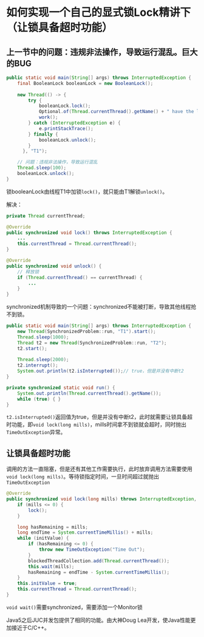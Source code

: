 # 如何实现一个自己的显式锁Lock精讲下（让锁具备超时功能）

## 上一节中的问题：违规非法操作，导致运行混乱。巨大的BUG

```java
public static void main(String[] args) throws InterruptedException {
    final BooleanLock booleanLock = new BooleanLock();
    
    new Thread(() -> {
        try {
            booleanLock.lock();
            Optional.of(Thread.currentThread().getName() + " have the lock Monitor.").ifPresent(System.out::println);
            work();
        } catch (InterruptedException e) {
            e.printStackTrace();
        } finally {
            booleanLock.unlock();
        }
	  }, "T1");

    // 问题：违规非法操作，导致运行混乱
    Thread.sleep(100);
    booleanLock.unlock();
}
```

锁booleanLock由线程T1中加锁`lock()`，就只能由T1解锁`unlock()`。

解决：

```java
private Thread currentThread;

@Override
public synchronized void lock() throws InterruptedException {
    ...
    this.currentThread = Thread.currentThread();
}

@Override
public synchronized void unlock() {
    // 释放锁
    if (Thread.currentThread() == currentThread) {
        ...
    }
}
```



synchronized机制导致的一个问题：synchronized不能被打断，导致其他线程抢不到锁。

```java
public static void main(String[] args) throws InterruptedException {
    new Thread(SynchronizedProblem::run, "T1").start();
    Thread.sleep(1000);
    Thread t2 = new Thread(SynchronizedProblem::run, "T2");
    t2.start();
    
    Thread.sleep(2000);
    t2.interrupt();
    System.out.println(t2.isInterrupted());// true，但是并没有中断t2
}

private synchronized static void run() {
    System.out.println(Thread.currentThread().getName());
    while (true) { }
}
```

`t2.isInterrupted()`返回值为true，但是并没有中断t2，此时就需要让锁具备超时功能，即`void lock(long mills)`，mills时间拿不到锁就会超时，同时抛出`TimeOutException`异常。

## 让锁具备超时功能

调用的方法一直阻塞，但是还有其他工作需要执行，此时放弃调用方法需要使用`void lock(long mills)`。等待锁指定时间，一旦时间超过就抛出`TimeOutException`

```java
@Override
public synchronized void lock(long mills) throws InterruptedException, TimeOutException {
    if (mills <= 0) {
        lock();
    }

    long hasRemaining = mills;
    long endTime = System.currentTimeMillis() + mills;
    while (initValue) {
        if (hasRemaining <= 0) {
            throw new TimeOutException("Time Out");
        }
        blockedThreadCollection.add(Thread.currentThread());
        this.wait(mills);
        hasRemaining = endTime - System.currentTimeMillis();
    }
    this.initValue = true;
    this.currentThread = Thread.currentThread();
}
```

`void wait()`需要synchronized，需要添加一个Monitor锁

Java5之后JUC并发包提供了相同的功能。由大神Doug Lea开发，使Java性能更加接近于C/C++。